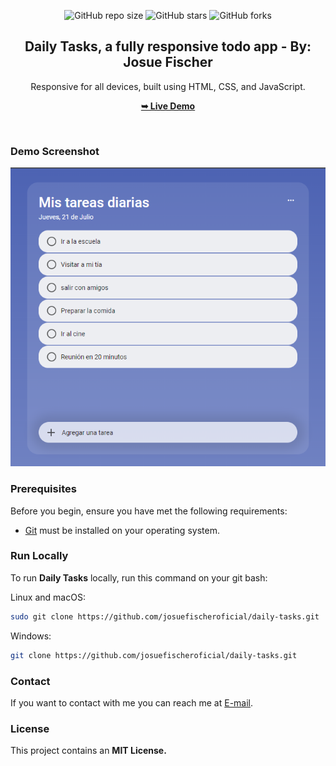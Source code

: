 <div align="center">
  
  ![GitHub repo size](https://img.shields.io/github/repo-size/josuefischeroficial/daily-tasks)
  ![GitHub stars](https://img.shields.io/github/stars/josuefischeroficial/daily-tasks?style=social)
  ![GitHub forks](https://img.shields.io/github/forks/josuefischeroficial/daily-tasks?style=social)

  <h2 align="center">Daily Tasks, a fully responsive todo app - By: Josue Fischer</h2>

  Responsive for all devices, built using HTML, CSS, and JavaScript.

  <a href="https://josuefischeroficial.github.io/daily-tasks/"><strong>➥ Live Demo</strong></a>

</div>

<br />
  
### Demo Screenshot

![Portfolio Desktop Demo](./preview.png "Desktop Demo")

### Prerequisites

Before you begin, ensure you have met the following requirements:

* [Git](https://git-scm.com/downloads "Download Git") must be installed on your operating system.

### Run Locally

To run **Daily Tasks** locally, run this command on your git bash:

Linux and macOS:

```bash
sudo git clone https://github.com/josuefischeroficial/daily-tasks.git
```

Windows:

```bash
git clone https://github.com/josuefischeroficial/daily-tasks.git
```

### Contact

If you want to contact with me you can reach me at [E-mail](mailto:josuefischercraft@gmail.com).

### License

This project contains an **MIT License.**
